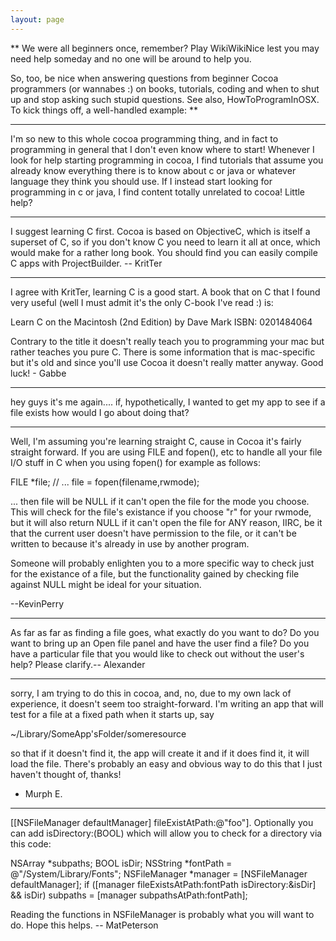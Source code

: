 ```yaml
---
layout: page
---
```


**
We were all beginners once, remember? Play WikiWikiNice lest you may need help someday and no one will be around to help you.

So, too, be nice when answering questions from beginner Cocoa programmers (or wannabes :) on books, tutorials, coding and when to shut up and stop asking such stupid questions. See also, HowToProgramInOSX. To kick things off, a well-handled example:
**

----

I'm so new to this whole cocoa programming thing, and in fact to programming in general that I don't even know where to start! Whenever I look for help starting programming in cocoa, I find tutorials that assume you already know everything there is to know about c or java or whatever language they think you should use. If I instead start looking for programming in c or java, I find content totally unrelated to cocoa! Little help?

----

I suggest learning C first. Cocoa is based on ObjectiveC, which is itself a superset of C, so if you don't know C you need to learn it all at once, which would make for a rather long book. You should find you can easily compile C apps with ProjectBuilder. -- KritTer

----

I agree with KritTer, learning C is a good start. A book that on C that I found very useful (well I must admit it's the only C-book I've read :) is:

Learn C on the Macintosh (2nd Edition)
by Dave Mark
ISBN: 0201484064

Contrary to the title it doesn't really teach you to programming your mac but rather teaches you pure C. There is some information that is mac-specific but it's old and since you'll use Cocoa it doesn't really matter anyway. Good luck! - Gabbe

----

hey guys it's me again....
if, hypothetically, I wanted to get my app to see if a file exists how would I go about doing that?

----
Well, I'm assuming you're learning straight C, cause in Cocoa it's fairly straight forward. If you are using FILE and fopen(), etc to handle all your file I/O stuff in C when you using fopen() for example as follows:
    
FILE *file;
// ...
file = fopen(filename,rwmode);

... then file will be NULL if it can't open the file for the mode you choose. This will check for the file's existance if you choose "r" for your rwmode, but it will also return NULL if it can't open the file for ANY reason, IIRC, be it that the current user doesn't have permission to the file, or it can't be written to because it's already in use by another program.

Someone will probably enlighten you to a more specific way to check just for the existance of a file, but the functionality gained by checking file against NULL might be ideal for your situation.

--KevinPerry

----

As far as far as finding a file goes, what exactly do you want to do?  Do you want to bring up an Open file panel and have the user find a file?  Do you have a particular file that you would like to check out without the user's help?  Please clarify.-- Alexander

----

sorry, I am trying to do this in cocoa, and, no, due to my own lack of experience, it doesn't seem too straight-forward.
I'm writing an app that will test for a file at a fixed path when it starts up, say

~/Library/SomeApp'sFolder/someresource

so that if it doesn't find it, the app will create it and if it does find it, it will load the file.  There's probably an easy and obvious way to do this that I just haven't thought of, thanks!

- Murph E.

----

[[NSFileManager defaultManager] fileExistAtPath:@"foo"]. Optionally you can add isDirectory:(BOOL) which will allow you to check for a directory via this code:

    

NSArray *subpaths;
BOOL isDir;
NSString *fontPath = @"/System/Library/Fonts";
NSFileManager *manager = [NSFileManager defaultManager];
if ([manager fileExistsAtPath:fontPath isDirectory:&isDir] && isDir)
    subpaths = [manager subpathsAtPath:fontPath];



Reading the functions in NSFileManager is probably what you will want to do. Hope this helps. -- MatPeterson
